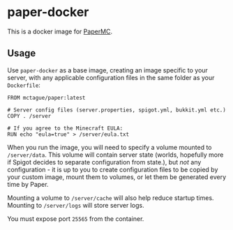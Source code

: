 # paper-docker

This is a docker image for [PaperMC](https://papermc.io).

## Usage

Use `paper-docker` as a base image, creating an image specific to your server, with any applicable configuration files
in the same folder as your `Dockerfile`:

```docker
FROM mctague/paper:latest

# Server config files (server.properties, spigot.yml, bukkit.yml etc.)
COPY . /server

# If you agree to the Minecraft EULA:
RUN echo "eula=true" > /server/eula.txt
```

When you run the image, you will need to specify a volume mounted to `/server/data`. This volume will contain server
state (worlds, hopefully more if Spigot decides to separate configuration from state.), but *not* any configuration - it is up to you to create configuration files to be
copied by your custom image, mount them to volumes, or let them be generated every time by Paper.

Mounting a volume to `/server/cache` will also help reduce startup times.
Mounting to `/server/logs` will store server logs.

You must expose port `25565` from the container.
